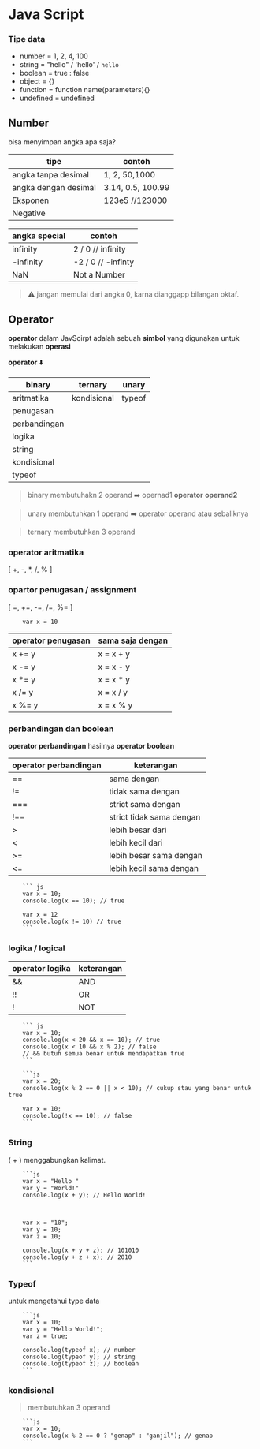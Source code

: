 # Java Script

### Tipe data

- number = 1, 2, 4, 100
- string = "hello" / 'hello' / `hello`
- boolean = true : false
- object = {}
- function = function name(parameters){}
- undefined = undefined

## Number

bisa menyimpan angka apa saja?

| tipe                 | contoh            |
| -------------------- | ----------------- |
| angka tanpa desimal  | 1, 2, 50,1000     |
| angka dengan desimal | 3.14, 0.5, 100.99 |
| Eksponen             | 123e5 //123000    |
| Negative             |                   |

| angka special | contoh             |
| ------------- | ------------------ |
| infinity      | 2 / 0 // infinity  |
| -infinity     | -2 / 0 // -infinty |
| NaN           | Not a Number       |

> ⚠️ jangan memulai dari angka 0, karna dianggapp bilangan oktaf.

## Operator

**operator** dalam JavScirpt adalah sebuah **simbol** yang digunakan untuk melakukan **operasi**

**operator** ⬇️

| binary       | ternary     | unary  |
| ------------ | ----------- | ------ |
| aritmatika   | kondisional | typeof |
| penugasan    |             |        |
| perbandingan |             |        |
| logika       |             |        |
| string       |             |        |
| kondisional  |             |        |
| typeof       |             |        |

> binary membutuhakn 2 operand ➡️ opernad1 **operator** **operand2**

> unary membutuhkan 1 operand ➡️ operator operand atau sebaliknya

> ternary membutuhkan 3 operand

### operator aritmatika

[ +, -, \*, /, % ]

### opartor penugasan / assignment

[ =, +=, -=, /=, %= ]

        var x = 10

| operator penugasan | sama saja dengan |
| ------------------ | ---------------- |
| x += y             | x = x + y        |
| x -= y             | x = x - y        |
| x \*= y            | x = x \* y       |
| x /= y             | x = x / y        |
| x %= y             | x = x % y        |

### perbandingan dan boolean

**operator perbandingan** hasilnya **operator boolean**

| operator perbandingan | keterangan               |
| --------------------- | ------------------------ |
| ==                    | sama dengan              |
| !=                    | tidak sama dengan        |
| ===                   | strict sama dengan       |
| !==                   | strict tidak sama dengan |
| >                     | lebih besar dari         |
| <                     | lebih kecil dari         |
| >=                    | lebih besar sama dengan  |
| <=                    | lebih kecil sama dengan  |

        ``` js
        var x = 10;
        console.log(x == 10); // true

        var x = 12
        console.log(x != 10) // true
        ```

### logika / logical

| operator logika | keterangan |
| --------------- | ---------- |
| &&              | AND        |
| !!              | OR         |
| !               | NOT        |

        ``` js
        var x = 10;
        console.log(x < 20 && x == 10); // true
        console.log(x < 10 && x % 2); // false
        // && butuh semua benar untuk mendapatkan true
        ```

        ```js
        var x = 20;
        console.log(x % 2 == 0 || x < 10); // cukup stau yang benar untuk true

        var x = 10;
        console.log(!x == 10); // false
        ```

### String

( + ) menggabungkan kalimat.

        ```js
        var x = "Hello "
        var y = "World!"
        console.log(x + y); // Hello World!



        var x = "10";
        var y = 10;
        var z = 10;

        console.log(x + y + z); // 101010
        console.log(y + z + x); // 2010
        ```

### Typeof

untuk mengetahui type data

        ```js
        var x = 10;
        var y = "Hello World!";
        var z = true;

        console.log(typeof x); // number
        console.log(typeof y); // string
        console.log(typeof z); // boolean
        ```

### kondisional

> membutuhkan 3 operand

        ```js
        var x = 10;
        console.log(x % 2 == 0 ? "genap" : "ganjil"); // genap
        ```
